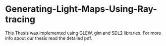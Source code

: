 # Generating-Light-Maps-Using-Ray-tracing
This Thesis was implemented using GLEW, glm and SDL2 libraries. For more info about our thesis read the detailed pdf.
